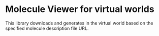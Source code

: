 # Molecule Viewer for virtual worlds

This library downloads and generates in the virtual world based on the specified molecule description file URL.